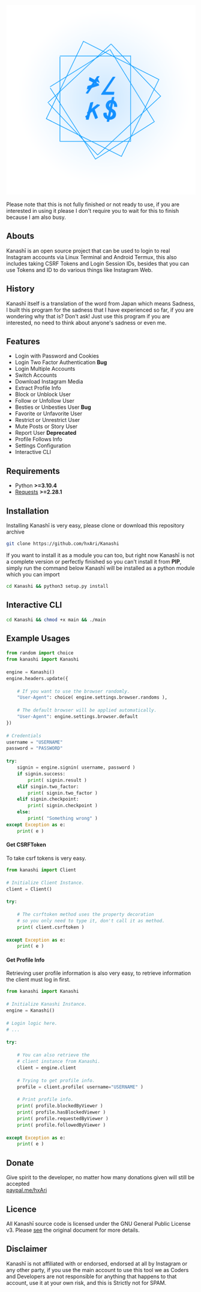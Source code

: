 
![Kanashī · Logo](https://raw.githubusercontent.com/hxAri/hxAri/main/public/images/1654820424;51ydWrxRcv.png)

Please note that this is not fully finished or not ready to use, if you are interested in using it please I don't require you to wait for this to finish because I am also busy.

## Abouts
Kanashī is an open source project that can be used to login to real Instagram accounts via Linux Terminal and Android Termux, this also includes taking CSRF Tokens and Login Session IDs, besides that you can use Tokens and ID to do various things like Instagram Web.

## History
Kanashī itself is a translation of the word from Japan which means Sadness, I built this program for the sadness that I have experienced so far, if you are wondering why that is? Don't ask! Just use this program if you are interested, no need to think about anyone's sadness or even me.

## Features
* Login with Password and Cookies
* Login Two Factor Authentication **Bug**
* Login Multiple Accounts
* Switch Accounts
* Download Instagram Media
* Extract Profile Info
* Block or Unblock User
* Follow or Unfollow User
* Besties or Unbesties User **Bug**
* Favorite or Unfavorite User
* Restrict or Unrestrict User
* Mute Posts or Story User
* Report User **Deprecated**
* Profile Follows Info
* Settings Configuration
* Interactive CLI

## Requirements
* Python **>=3.10.4**
* [Requests](https://github.com/psf/requests) **>=2.28.1**

## Installation
Installing Kanashī is very easy, please clone or download this repository archive
```sh
git clone https://github.com/hxAri/Kanashi
```
If you want to install it as a module you can too, but right now Kanashī is not a complete version or perfectly finished so you can't install it from **PIP**, simply run the command below Kanashī will be installed as a python module which you can import
```sh
cd Kanashi && python3 setup.py install
```

## Interactive CLI
```sh
cd Kanashi && chmod +x main && ./main
```

## Example Usages
```py
from random import choice
from kanashi import Kanashi

engine = Kanashi()
engine.headers.update({
    
    # If you want to use the browser randomly.
    "User-Agent": choice( engine.settings.browser.randoms ),
    
    # The default browser will be applied automatically.
    "User-Agent": engine.settings.browser.default
})

# Credentials
username = "USERNAME"
password = "PASSWORD"

try:
    signin = engine.signin( username, password )
    if signin.success:
        print( signin.result )
    elif singin.two_factor:
        print( signin.two_factor )
    elif signin.checkpoint:
        print( signin.checkpoint )
    else:
        print( "Something wrong" )
except Exception as e:
    print( e )
```

#### Get CSRFToken
To take csrf tokens is very easy.
```py
from kanashi import Client

# Initialize Client Instance.
client = Client()

try:
    
    # The csrftoken method uses the property decoration
    # so you only need to type it, don't call it as method.
    print( client.csrftoken )
    
except Exception as e:
    print( e )
```

#### Get Profile Info
Retrieving user profile information is also very easy, to retrieve information the client must log in first.
```py
from kanashi import Kanashi

# Initialize Kanashi Instance.
engine = Kanashi()

# Login logic here.
# ...

try:
	
	# You can also retrieve the
	# client instance from Kanashi.
	client = engine.client
	
	# Trying to get profile info.
	profile = client.profile( username="USERNAME" )
	
	# Print profile info.
	print( profile.blockedByViewer )
	print( profile.hasBlockedViewer )
	print( profile.requestedByViewer )
	print( profile.followedByViewer )
	
except Exception as e:
    print( e )
```

## Donate
Give spirit to the developer, no matter how many donations given will still be accepted<br/>
[paypal.me/hxAri](https://paypal.me/hxAri)

## Licence
All Kanashī source code is licensed under the GNU General Public License v3. Please [see](https://www.gnu.org/licenses) the original document for more details.

## Disclaimer
Kanashī is not affiliated with or endorsed, endorsed at all by Instagram or any other party, if you use the main account to use this tool we as Coders and Developers are not responsible for anything that happens to that account, use it at your own risk, and this is Strictly not for SPAM.